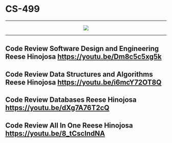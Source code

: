 # CS-499
---

<div style="text-align: center;">
    <a href="https://reesedegost.github.io/CS-499/" title="ePortfolio Home Page"><img src="https://img.shields.io/badge/Home-ePortfolio-blue.svg?style=for-the-badge&logo=homeassistant" /></a>
</div>

---

## Code Review Software Design and Engineering Reese Hinojosa https://youtu.be/Dm8c5c5xg5k
## Code Review Data Structures and Algorithms Reese Hinojosa https://youtu.be/i6mcY72OT8Q
## Code Review Databases Reese Hinojosa https://youtu.be/dXg7A76T2cQ
## Code Review All In One Reese Hinojosa https://youtu.be/8_tCsclndNA
